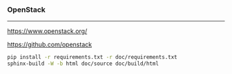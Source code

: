 ### OpenStack
---
https://www.openstack.org/

https://github.com/openstack


```sh
pip install -r requirements.txt -r doc/requirements.txt
sphinx-build -W -b html doc/source doc/build/html
```

```
```

```
```

